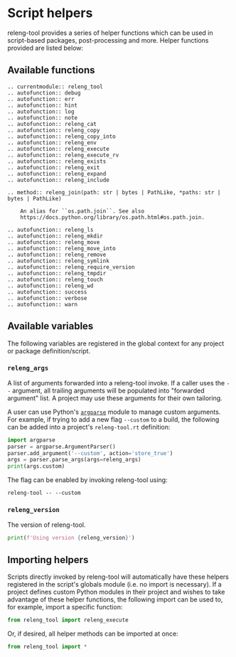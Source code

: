 # Script helpers

releng-tool provides a series of helper functions which can be used in
script-based packages, post-processing and more. Helper functions provided
are listed below:

## Available functions

```{eval-rst}
.. currentmodule:: releng_tool
.. autofunction:: debug
.. autofunction:: err
.. autofunction:: hint
.. autofunction:: log
.. autofunction:: note
.. autofunction:: releng_cat
.. autofunction:: releng_copy
.. autofunction:: releng_copy_into
.. autofunction:: releng_env
.. autofunction:: releng_execute
.. autofunction:: releng_execute_rv
.. autofunction:: releng_exists
.. autofunction:: releng_exit
.. autofunction:: releng_expand
.. autofunction:: releng_include

.. method:: releng_join(path: str | bytes | PathLike, *paths: str | bytes | PathLike)

    An alias for ``os.path.join``. See also
    https://docs.python.org/library/os.path.html#os.path.join.

.. autofunction:: releng_ls
.. autofunction:: releng_mkdir
.. autofunction:: releng_move
.. autofunction:: releng_move_into
.. autofunction:: releng_remove
.. autofunction:: releng_symlink
.. autofunction:: releng_require_version
.. autofunction:: releng_tmpdir
.. autofunction:: releng_touch
.. autofunction:: releng_wd
.. autofunction:: success
.. autofunction:: verbose
.. autofunction:: warn
```

## Available variables

The following variables are registered in the global context for any
project or package definition/script.

### `releng_args`

A list of arguments forwarded into a releng-tool invoke. If a caller uses
the `--` argument, all trailing arguments will be populated into
"forwarded argument" list. A project may use these arguments for their own
tailoring.

A user can use Python's [`argparse`][argparse] module to manage custom
arguments. For example, if trying to add a new flag `--custom` to a build,
the following can be added into a project's `releng-tool.rt` definition:

```python
import argparse
parser = argparse.ArgumentParser()
parser.add_argument('--custom', action='store_true')
args = parser.parse_args(args=releng_args)
print(args.custom)
```

The flag can be enabled by invoking releng-tool using:

```
releng-tool -- --custom
```

### `releng_version`

The version of releng-tool.

```python
print(f'Using version {releng_version}')
```

## Importing helpers

Scripts directly invoked by releng-tool will automatically have these helpers
registered in the script's globals module (i.e. no import is necessary). If a
project defines custom Python modules in their project and wishes to take
advantage of these helper functions, the following import can be used to, for
example, import a specific function:

```python
from releng_tool import releng_execute
```

Or, if desired, all helper methods can be imported at once:

```python
from releng_tool import *
```


[argparse]: https://docs.python.org/3/library/argparse.html
